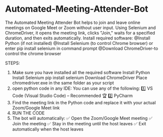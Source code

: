 # Automated-Meeting-Attender-Bot
The Automated Meeting Attender Bot helps to join and leave online meetings on Google Meet or Zoom without user input. Using Selenium and ChromeDriver, it opens the meeting link, clicks "Join," waits for a specified duration, and then exits automatically.
Install required software: 
@Install Python (if not installed) 
@Install Selenium (to control Chrome browser)
or enter pip install selenium in command prompt
@Download ChromeDriver-to control the chrome browser

STEPS: 
1) Make sure you have installed all the required software
Install Python
Install Selenium 
pip install selenium
Download ChromeDriver
Place chromedriver.exe in the same folder as your script
2) open python code in any IDE: 
You can use any of the following:
1️⃣ VS Code (Visual Studio Code) – Recommended 🏆
2️⃣ PyCharm
3) Find the meeting link in the Python code and replace it with your actual Zoom/Google Meet link
4) RUN THE CODE
5) The bot will automatically:
✅ Open the Zoom/Google Meet meeting
✅ Join the meeting
✅ Stay in the meeting until the host leaves
✅ Exit automatically when the host leaves

 
